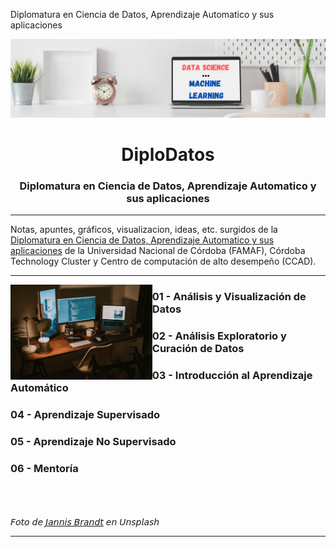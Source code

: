 Diplomatura en Ciencia de Datos, Aprendizaje Automatico y sus aplicaciones
<p align="center">
  <img src="https://github.com/nicoambrosis/Diplodatos/blob/main/Data%20Science%20Machine%20Learning.png">
</p>
<h1 align='center'> DiploDatos </h1>
<h3 align='center'> Diplomatura en Ciencia de Datos, Aprendizaje Automatico y sus aplicaciones </h3>

---

Notas, apuntes, gráficos, visualizacion, ideas, etc. surgidos de la [Diplomatura en Ciencia de Datos, Aprendizaje Automatico y sus aplicaciones](https://diplodatos.famaf.unc.edu.ar/) de la Universidad Nacional de Córdoba (FAMAF), Córdoba Technology Cluster y Centro de computación de alto desempeño (CCAD).

---
<img width="45%" align="left" alt="foto_cafe" src="https://github.com/nicoambrosis/DiploDatos/blob/main/jannis-brandt-4mHaSX8zvJI-unsplash.jpg" />

### 01 - Análisis y Visualización de Datos
### 02 - Análisis Exploratorio y Curación de Datos
### 03 - Introducción al Aprendizaje Automático
### 04 - Aprendizaje Supervisado
### 05 - Aprendizaje No Supervisado
### 06 - Mentoría
\
\
\
𝘍𝘰𝘵𝘰 𝘥𝘦 [𝘑𝘢𝘯𝘯𝘪𝘴 𝘉𝘳𝘢𝘯𝘥𝘵](https://unsplash.com/es/@jannisbrandt) 𝘦𝘯 𝘜𝘯𝘴𝘱𝘭𝘢𝘴𝘩

---
